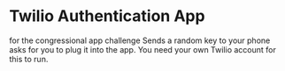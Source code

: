 # Twilio Authentication App
for the congressional app challenge
Sends a random key to your phone asks for you to plug it into the app.
You need your own Twilio account for this to run.
